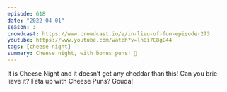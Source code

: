 ```yaml
---
episode: 618
date: "2022-04-01"
season: 3
crowdcast: https://www.crowdcast.io/e/in-lieu-of-fun-episode-273
youtube: https://www.youtube.com/watch?v=ln0i7C8gC44
tags: [cheese-night]
summary: Cheese night, with bonus puns! 🧀
---
```

It is Cheese Night and it doesn’t get any cheddar than this!  Can you brie-lieve it? Feta up with Cheese Puns? Gouda!
